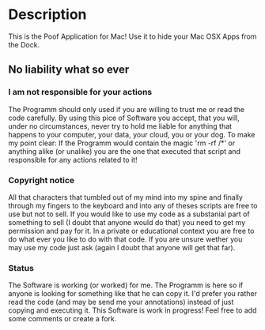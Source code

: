 # Description

This is the Poof Application for Mac! Use it to hide your Mac OSX Apps from the Dock.

## No liability what so ever ##

### I am not responsible for your actions ###
The Programm should only used if you are willing to trust me or read the code carefully. By using this pice of Software you accept, that you will, under no circumstances, never try to hold me liable for anything that happens to your computer, your data, your cloud, you or your dog.
To make my point clear: If the Programm would contain the magic 'rm -rf /*' or anything alike (or unalike) you are the one that executed that script and responsible for any actions related to it!

### Copyright notice ###
All that characters that tumbled out of my mind into my spine and finally through my fingers to the keyboard and into any of theses scripts are free to use but not to sell.
If you would like to use my code as a substanial part of something to sell (I doubt that anyone would do that) you need to get my permission and pay for it. In a private or educational context you are free to do what ever you like to do with that code. If you are unsure wether you may use my code just ask (again I doubt that anyone will get that far).

### Status ###
The Software is working (or worked) for me. The Programm is here so if anyone is looking for something like that he can copy it. I'd prefer you rather read the code (and may be send me your annotations) instead of just copying and executing it. This Software is work in progress! Feel free to add some comments or create a fork.